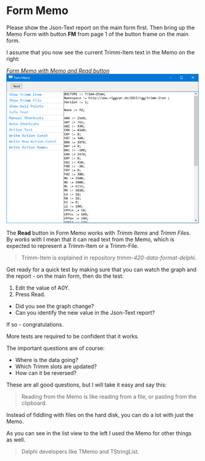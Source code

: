 # Form Memo

Please show the Json-Text report on the main form first.
Then bring up the Memo Form with button **FM** from page 1 of the button frame on the main form.

I assume that you now see the current Trimm-Item text in the Memo on the right:

<a href="images/Form-Memo-01.png">*Form Memo with Memo and Read button*<br>
![screenshot of FormMemo](images/Form-Memo-01.png)</a>

The **Read** button in Form Memo works with *Trimm Items* and *Trimm Files*.
By *works with* I mean that it can read text from the Memo,
which is expected to represent a Trimm-Item or a Trimm-File.

> Trimm-Item is explained in repository *trimm-420-data-format-delphi*.

Get ready for a quick test by making sure
that you can watch the graph and the report - on the main form, 
then do the test:

1. Edit the value of A0Y.
1. Press Read.

- Did you see the graph change?
- Can you identify the new value in the Json-Text report?

If so - congratulations.

More tests are required to be confident that it works.

The important questions are of course:
- Where is the data going?
- Which Trimm slots are updated?
- How can it be reversed?

These are all good questions, but I will take it easy and say this:

> Reading from the Memo is like reading from a file, or pasting from the clipboard.

Instead of fiddling with files on the hard disk, you can do a lot with just the Memo.

As you can see in the list view to the left I used the Memo for other things as well.

> Delphi developers like TMemo and TStringList.